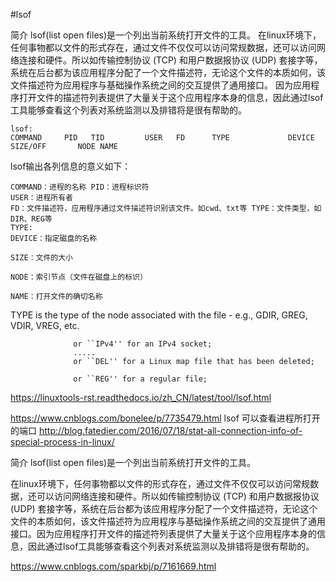 #lsof

简介
lsof(list open files)是一个列出当前系统打开文件的工具。
在linux环境下，任何事物都以文件的形式存在，通过文件不仅仅可以访问常规数据，还可以访问网络连接和硬件。所以如传输控制协议 (TCP) 和用户数据报协议 (UDP) 套接字等，系统在后台都为该应用程序分配了一个文件描述符，无论这个文件的本质如何，该文件描述符为应用程序与基础操作系统之间的交互提供了通用接口。
因为应用程序打开文件的描述符列表提供了大量关于这个应用程序本身的信息，因此通过lsof工具能够查看这个列表对系统监测以及排错将是很有帮助的。



	lsof:
	COMMAND     PID   TID         USER   FD      TYPE             DEVICE SIZE/OFF       NODE NAME

lsof输出各列信息的意义如下：


	COMMAND：进程的名称 PID：进程标识符
	USER：进程所有者
	FD：文件描述符，应用程序通过文件描述符识别该文件。如cwd、txt等 TYPE：文件类型，如DIR、REG等
	TYPE: 
	DEVICE：指定磁盘的名称
	
	SIZE：文件的大小
	
	NODE：索引节点（文件在磁盘上的标识）
	
	NAME：打开文件的确切名称




TYPE       is the type of the node associated with the file - e.g., GDIR, GREG, VDIR, VREG, etc.

                  or ``IPv4'' for an IPv4 socket;
                  .....
                  or ``DEL'' for a Linux map file that has been deleted;

                  or ``REG'' for a regular file;

https://linuxtools-rst.readthedocs.io/zh_CN/latest/tool/lsof.html


https://www.cnblogs.com/bonelee/p/7735479.html
lsof 可以查看进程所打开的端口
http://blog.fatedier.com/2016/07/18/stat-all-connection-info-of-special-process-in-linux/


简介
lsof(list open files)是一个列出当前系统打开文件的工具。

在linux环境下，任何事物都以文件的形式存在，通过文件不仅仅可以访问常规数据，还可以访问网络连接和硬件。所以如传输控制协议 (TCP) 和用户数据报协议 (UDP) 套接字等，系统在后台都为该应用程序分配了一个文件描述符，无论这个文件的本质如何，该文件描述符为应用程序与基础操作系统之间的交互提供了通用接口。因为应用程序打开文件的描述符列表提供了大量关于这个应用程序本身的信息，因此通过lsof工具能够查看这个列表对系统监测以及排错将是很有帮助的。


https://www.cnblogs.com/sparkbj/p/7161669.html
